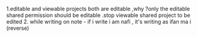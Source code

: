1.editable and  viewable projects both are  editable ,why ?only the editable shared permission should be editable .stop viewable shared project to be edited
2. while writing on note - if i write  i am nafi , it's writing as ifan ma i (reverse)
